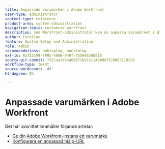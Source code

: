 ```yaml
---
title: Anpassade varumärken i Adobe Workfront
user-type: administrator
content-type: reference
product-area: system-administration
navigation-topic: customize-workfront
description: Som Workfront-administratör kan du anpassa varumärket i din Workfront-instans och skapa en anpassad hjälp-URL.
author: Caroline
feature: System Setup and Administration
role: Admin
recommendations: noDisplay, noCatalog
exl-id: 8a733194-f99b-4066-949f-755046b8d515
source-git-commit: 752caa1d94a09871b97a11400d83f28853118d33
workflow-type: tm+mt
source-wordcount: '45'
ht-degree: 0%

---
```


# Anpassade varumärken i Adobe Workfront

Det här avsnittet innehåller följande artiklar:

* [Ge din Adobe Workfront-instans ett varumärke](../../../administration-and-setup/customize-workfront/brand-workfront/brand-your-workfront-instance.md)
* [Konfigurera en anpassad hjälp-URL](../../../administration-and-setup/customize-workfront/brand-workfront/configure-custom-help-url.md)
